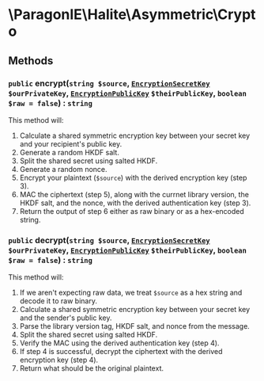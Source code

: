 # \ParagonIE\Halite\Asymmetric\Crypto

## Methods

### `public` encrypt(`string $source`, [`EncryptionSecretKey`](EncryptionSecretKey.md) `$ourPrivateKey`, [`EncryptionPublicKey`](EncryptionPublicKey.md) `$theirPublicKey`, `boolean $raw = false`) : `string`

This method will:

1. Calculate a shared symmetric encryption key between your secret key and your 
   recipient's public key.
2. Generate a random HKDF salt.
3. Split the shared secret using salted HKDF.
4. Generate a random nonce.
5. Encrypt your plaintext (`$source`) with the derived encryption key (step 3).
6. MAC the ciphertext (step 5), along with the currnet library version, the HKDF 
   salt, and the nonce, with the derived authentication key (step 3).
7. Return the output of step 6 either as raw binary or as a hex-encoded string.

### `public` decrypt(`string $source`, [`EncryptionSecretKey`](EncryptionSecretKey.md) `$ourPrivateKey`, [`EncryptionPublicKey`](EncryptionPublicKey.md) `$theirPublicKey`, `boolean $raw = false`) : `string`

This method will:

1. If we aren't expecting raw data, we treat `$source` as a hex string and
   decode it to raw binary.
2. Calculate a shared symmetric encryption key between your secret key and the
   sender's public key.
3. Parse the library version tag, HKDF salt, and nonce from the message.
4. Split the shared secret using salted HKDF.
5. Verify the MAC using the derived authentication key (step 4).
6. If step 4 is successful, decrypt the ciphertext with the derived encryption 
   key (step 4).
7. Return what should be the original plaintext.

